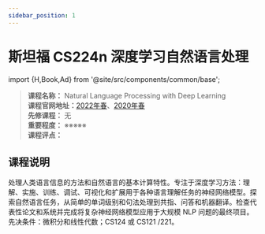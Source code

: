```yaml
---
sidebar_position: 1
---
```


# 斯坦福 CS224n 深度学习自然语言处理
import {H,Book,Ad} from '@site/src/components/common/base';




>**课程名称：** Natural Language Processing with Deep Learning        
**课程官网地址：**[2022年春](https://cal-cs288.github.io/sp22/)、[2020年春](https://cal-cs288.github.io/sp20/)  
**先修课程：** 无  
**重要程度：** ※※※※※  
**课程评点：** 

## 课程说明
处理人类语言信息的方法和自然语言的基本计算特性。专注于深度学习方法：理解、实施、训练、调试、可视化和扩展用于各种语言理解任务的神经网络模型。探索自然语言任务，从简单的单词级别和句法处理到共指、问答和机器翻译。检查代表性论文和系统并完成将复杂神经网络模型应用于大规模 NLP 问题的最终项目。先决条件：微积分和线性代数；CS124 或 CS121 /221。

<Comment></Comment>
